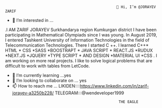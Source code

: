                                                        👋 Hi, I’m @JORAYEV ZARIF
- 👀 I’m interested in ...

.I AM  ZARIF JORAYEV Surkhandarya region Kumkurgan district
  I have been participating in Mathematical Olympiads since I was young. 
  In August 2019, I entered Tashkent University of Information Technologies 
  in the field of Telecommunication Technologies. There I started C ++.
  I learned C++* HTML * CSS *SASS *BOOSTRAPT * JAVA SCRIPT * REACT.JS  *RUDUX  *NEXT.JS *JQUERY *TYPE SCRIPT * AND DESIGN  *MATERIAL UI *CSS .
  I am working on more real projects. I like to solve logical problems that are difficult to work with tables from LetCode.




- 🌱 I’m currently learning ...yes
- 💞️ I’m looking to collaborate on ...  yes
- 📫 How to reach me ...
LIKIDEN::::https://www.linkedin.com/in/zarif-jorayev-a3250b228/
TELEGRAM:::@wendeveloper1999

<!---
jorayevzarif1999/jorayevzarif1999 is a ✨ special ✨ repository because its `README.md` (this file) appears on your GitHub profile. 
You can click the Preview link to take a look at your changes.
---> 
                                                        THE EAGLE
